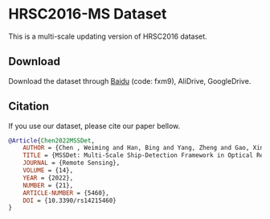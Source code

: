 # HRSC2016-MS Dataset

This is a multi-scale updating version of HRSC2016 dataset.



## Download 

Download the dataset through [Baidu](https://pan.baidu.com/s/1LJX7VmQGnA8Oh1hVXBszyA) (code: fxm9), AliDrive, GoogleDrive.



## Citation

If you use our dataset, please cite our paper bellow.

```BibTeX
@Article{Chen2022MSSDet,
    AUTHOR = {Chen , Weiming and Han, Bing and Yang, Zheng and Gao, Xinbo},
	TITLE = {MSSDet: Multi-Scale Ship-Detection Framework in Optical Remote-Sensing Images and New Benchmark},
	JOURNAL = {Remote Sensing},
	VOLUME = {14},
	YEAR = {2022},
	NUMBER = {21},
	ARTICLE-NUMBER = {5460},
	DOI = {10.3390/rs14215460}
}
```
